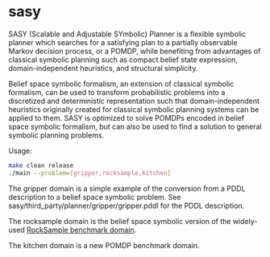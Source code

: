 sasy
=======

SASY (Scalable and Adjustable SYmbolic) Planner is a flexible symbolic planner which
searches for a satisfying plan to a partially observable Markov decision process, or
a POMDP, while benefiting from advantages of classical symbolic planning such as
compact belief state expression, domain-independent heuristics, and structural simplicity.

Belief space symbolic formalism, an extension of classical symbolic formalism, can be used
to transform probabilistic problems into a discretized and deterministic representation such
that domain-independent heuristics originally created for classical symbolic planning
systems can be applied to them. SASY is optimized to solve POMDPs encoded in belief space
symbolic formalism, but can also be used to find a solution to general symbolic planning
problems.

Usage:

```bash
make clean release
./main --problem=[gripper,rocksample,kitchen]
```

The gripper domain is a simple example of the conversion from a PDDL description
to a belief space symbolic problem. See sasy/third_party/planner/gripper/gripper.pddl for
the PDDL description.

The rocksample domain is the belief space symbolic version of the widely-used
[RockSample benchmark domain][].

The kitchen domain is a new POMDP benchmark domain.

[RockSample benchmark domain]: http://longhorizon.org/trey/papers/smith04_hsvi.pdf
